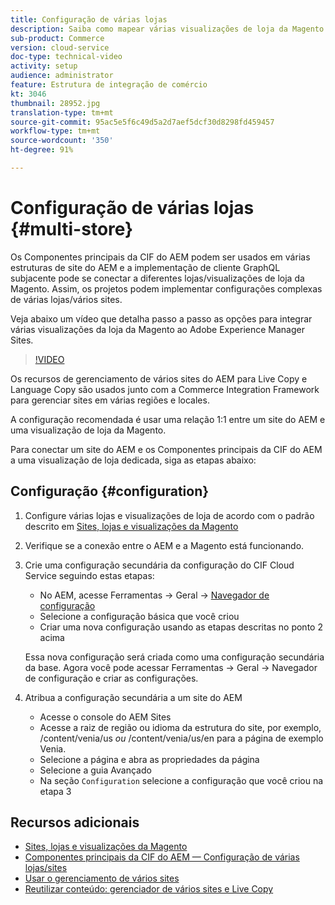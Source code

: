```yaml
---
title: Configuração de várias lojas
description: Saiba como mapear várias visualizações de loja da Magento para o AEM. Isso permite que os projetos suportem casos de uso de vários locatários e várias línguas.
sub-product: Commerce
version: cloud-service
doc-type: technical-video
activity: setup
audience: administrator
feature: Estrutura de integração de comércio
kt: 3046
thumbnail: 28952.jpg
translation-type: tm+mt
source-git-commit: 95ac5e5f6c49d5a2d7aef5dcf30d8298fd459457
workflow-type: tm+mt
source-wordcount: '350'
ht-degree: 91%

---
```



# Configuração de várias lojas {#multi-store}

Os Componentes principais da CIF do AEM podem ser usados em várias estruturas de site do AEM e a implementação de cliente GraphQL subjacente pode se conectar a diferentes lojas/visualizações de loja da Magento. Assim, os projetos podem implementar configurações complexas de várias lojas/vários sites.

Veja abaixo um vídeo que detalha passo a passo as opções para integrar várias visualizações da loja da Magento ao Adobe Experience Manager Sites.

>[!VIDEO](https://video.tv.adobe.com/v/28952/?quality=12)

Os recursos de gerenciamento de vários sites do AEM para Live Copy e Language Copy são usados junto com a Commerce Integration Framework para gerenciar sites em várias regiões e locales.

A configuração recomendada é usar uma relação 1:1 entre um site do AEM e uma visualização de loja da Magento.

Para conectar um site do AEM e os Componentes principais da CIF do AEM a uma visualização de loja dedicada, siga as etapas abaixo:

## Configuração {#configuration}

1. Configure várias lojas e visualizações de loja de acordo com o padrão descrito em [Sites, lojas e visualizações da Magento](https://docs.magento.com/m2/ce/user_guide/stores/websites-stores-views.html)

2. Verifique se a conexão entre o AEM e a Magento está funcionando.

3. Crie uma configuração secundária da configuração do CIF Cloud Service seguindo estas etapas:

   * No AEM, acesse Ferramentas -> Geral -> [Navegador de configuração](/help/implementing/developing/introduction/configurations.md#using-configuration-browser)
   * Selecione a configuração básica que você criou
   * Criar uma nova configuração usando as etapas descritas no ponto 2 acima

   Essa nova configuração será criada como uma configuração secundária da base. Agora você pode acessar Ferramentas -> Geral -> Navegador de configuração e criar as configurações.

4. Atribua a configuração secundária a um site do AEM

   * Acesse o console do AEM Sites
   * Acesse a raiz de região ou idioma da estrutura do site, por exemplo, /content/venia/us _ou_ /content/venia/us/en para a página de exemplo Venia.
   * Selecione a página e abra as propriedades da página
   * Selecione a guia Avançado
   * Na seção `Configuration` selecione a configuração que você criou na etapa 3

## Recursos adicionais

* [Sites, lojas e visualizações da Magento](https://docs.magento.com/m2/ce/user_guide/stores/websites-stores-views.html)
* [Componentes principais da CIF do AEM — Configuração de várias lojas/sites](https://github.com/adobe/aem-core-cif-components/wiki/configuration#multi-store--site-configuration)
* [Usar o gerenciamento de vários sites](https://docs.adobe.com/content/help/en/experience-manager-learn/sites/translation/multi-site-manager-feature-video-use.html)
* [Reutilizar conteúdo: gerenciador de vários sites e Live Copy](/help/sites-cloud/administering/msm/overview.md)
